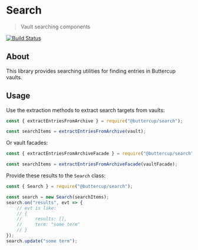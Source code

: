 # Search
> Vault searching components

[![Build Status](https://travis-ci.org/buttercup/search.svg?branch=master)](https://travis-ci.org/buttercup/search)

## About

This library provides searching utilities for finding entries in Buttercup vaults.

## Usage

Use the extraction methods to extract search targets from vaults:

```javascript
const { extractEntriesFromArchive } = require("@buttercup/search");

const searchItems = extractEntriesFromArchive(vault);
```

Or vault facades:

```javascript
const { extractEntriesFromArchiveFacade } = require("@buttercup/search");

const searchItems = extractEntriesFromArchiveFacade(vaultFacade);
```

Provide these results to the `Search` class:

```javascript
const { Search } = require("@buttercup/search");

const search = new Search(searchItems);
search.on("results", evt => {
    // evt is like:
    // {
    //     results: [],
    //     term: "some term"
    // }
});
search.update("some term");
```
